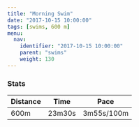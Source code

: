 ```yaml
---
title: "Morning Swim"
date: "2017-10-15 10:00:00"
tags: [swims, 600 m]
menu:
  nav:
    identifier: "2017-10-15 10:00:00"
    parent: "swims"
    weight: 130
---
```


### Stats

| Distance | Time | Pace |
|----------|------|------|
|600m|23m30s|3m55s/100m|
